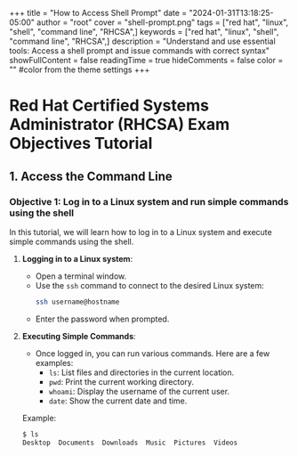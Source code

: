 +++
title = "How to Access Shell Prompt"
date = "2024-01-31T13:18:25-05:00"
author = "root"
cover = "shell-prompt.png"
tags = ["red hat", "linux", "shell", "command line", "RHCSA",]
keywords = ["red hat", "linux", "shell", "command line", "RHCSA",]
description = "Understand and use essential tools: Access a shell prompt and issue commands with correct syntax"
showFullContent = false
readingTime = true
hideComments = false
color = "" #color from the theme settings
+++

# Red Hat Certified Systems Administrator (RHCSA) Exam Objectives Tutorial

## 1. Access the Command Line

### Objective 1: Log in to a Linux system and run simple commands using the shell

In this tutorial, we will learn how to log in to a Linux system and execute simple commands using the shell.

1. **Logging in to a Linux system**: 
   - Open a terminal window.
   - Use the `ssh` command to connect to the desired Linux system: 
     ```bash
     ssh username@hostname
     ```
   - Enter the password when prompted.

2. **Executing Simple Commands**:
   - Once logged in, you can run various commands. Here are a few examples:
     - `ls`: List files and directories in the current location.
     - `pwd`: Print the current working directory.
     - `whoami`: Display the username of the current user.
     - `date`: Show the current date and time.
     
   Example:
   ```bash
   $ ls
   Desktop  Documents  Downloads  Music  Pictures  Videos

